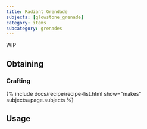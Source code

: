 ```yaml
---
title: Radiant Grendade
subjects: [glowstone_grenade]
category: items
subcategory: grenades
---
```


WIP

Obtaining
---------

### Crafting
{% include docs/recipe/recipe-list.html show="makes" subjects=page.subjects %}

Usage
-----
